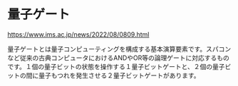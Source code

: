 # 量子ゲート

https://www.ims.ac.jp/news/2022/08/0809.html

量子ゲートとは量子コンピューティングを構成する基本演算要素です。スパコンなど従来の古典コンピュータにおけるANDやOR等の論理ゲートに対応するものです。１個の量子ビットの状態を操作する１量子ビットゲートと、２個の量子ビットの間に量子もつれを発生させる２量子ビットゲートがあります。